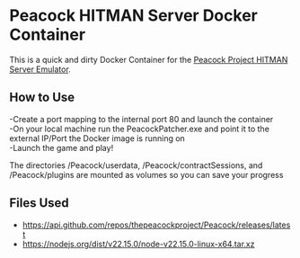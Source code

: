 # Peacock HITMAN Server Docker Container
This is a quick and dirty Docker Container for the [Peacock Project HITMAN Server Emulator](https://github.com/thepeacockproject/Peacock).

## How to Use
-Create a port mapping to the internal port 80 and launch the container  
-On your local machine run the PeacockPatcher.exe and point it to the external IP/Port the Docker image is running on  
-Launch the game and play!  

The directories /Peacock/userdata, /Peacock/contractSessions, and /Peacock/plugins are mounted as volumes so you can save your progress

## Files Used
- https://api.github.com/repos/thepeacockproject/Peacock/releases/latest  
- https://nodejs.org/dist/v22.15.0/node-v22.15.0-linux-x64.tar.xz  